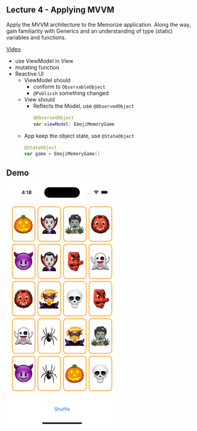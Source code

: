 ## Lecture 4 - Applying MVVM

Apply the MVVM architecture to the Memorize application. Along the way, gain familiarity with Generics and an understanding of type (static) variables and functions.

[Video](https://www.youtube.com/watch?v=4CkEVfdqjLw)

- use ViewModel in View
- mutating function
- Reactive UI
    - ViewModel should
        - conform to `ObservableObject`
        - `@Publicsh` something changed
    - View should
        - Reflects the Model, use `@ObservedObject` 
            ```swift
            @ObservedObject
            var viewModel: EmojiMemoryGame            
            ```
    - App keep the object state, use `@StateObject`
        ```swift
        @StateObject
        var game = EmojiMemoryGame()
        ```

## Demo      
![Lecture 4 Demo](Lecture_4.gif)

